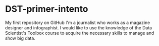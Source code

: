 # DST-primer-intento
My first repository on GitHub
I'm a journalist who works as a magazine designer and infographist. I would like to use the knowledge of the Data Scientist's Toolbox course to acquire the necessary skills to manage and show big data.
